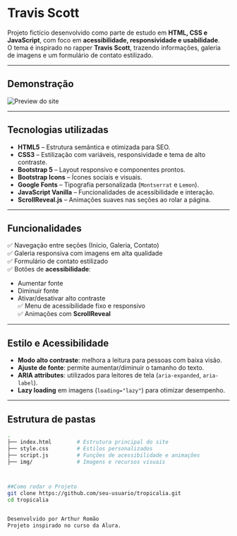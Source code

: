 # Travis Scott

Projeto fictício desenvolvido como parte de estudo em **HTML, CSS e JavaScript**, com foco em **acessibilidade, responsividade e usabilidade**.  
O tema é inspirado no rapper **Travis Scott**, trazendo informações, galeria de imagens e um formulário de contato estilizado.

---

## Demonstração

![Preview do site](img/travis-foto1.jpg)

---

## Tecnologias utilizadas
- **HTML5** – Estrutura semântica e otimizada para SEO.  
- **CSS3** – Estilização com variáveis, responsividade e tema de alto contraste.  
- **Bootstrap 5** – Layout responsivo e componentes prontos.  
- **Bootstrap Icons** – Ícones sociais e visuais.  
- **Google Fonts** – Tipografia personalizada (`Montserrat` e `Lemon`).  
- **JavaScript Vanilla** – Funcionalidades de acessibilidade e interação.  
- **ScrollReveal.js** – Animações suaves nas seções ao rolar a página.  

---

## Funcionalidades
✅ Navegação entre seções (Início, Galeria, Contato)  
✅ Galeria responsiva com imagens em alta qualidade  
✅ Formulário de contato estilizado  
✅ Botões de **acessibilidade**:  
- Aumentar fonte  
- Diminuir fonte  
- Ativar/desativar alto contraste  
✅ Menu de acessibilidade fixo e responsivo  
✅ Animações com **ScrollReveal**  

---

## Estilo e Acessibilidade
- **Modo alto contraste**: melhora a leitura para pessoas com baixa visão.  
- **Ajuste de fonte**: permite aumentar/diminuir o tamanho do texto.  
- **ARIA attributes**: utilizados para leitores de tela (`aria-expanded`, `aria-label`).  
- **Lazy loading** em imagens (`loading="lazy"`) para otimizar desempenho.  

---

## Estrutura de pastas
```bash
.
├── index.html        # Estrutura principal do site
├── style.css         # Estilos personalizados
├── script.js         # Funções de acessibilidade e animações
├── img/              # Imagens e recursos visuais



##Como rodar o Projeto
git clone https://github.com/seu-usuario/tropicalia.git
cd tropicalia


Desenvolvido por Arthur Romão
Projeto inspirado no curso da Alura.



